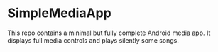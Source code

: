 # SimpleMediaApp

This repo contains a minimal but fully complete Android media app. It displays full media controls and plays silently some songs.
